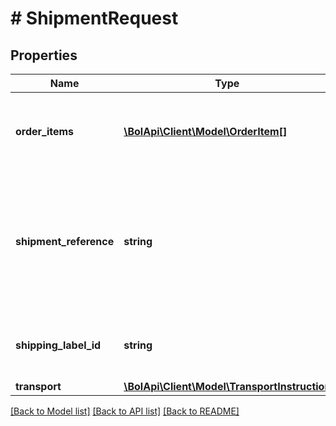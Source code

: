 # # ShipmentRequest

## Properties

Name | Type | Description | Notes
------------ | ------------- | ------------- | -------------
**order_items** | [**\BolApi\Client\Model\OrderItem[]**](OrderItem.md) | List of order items to ship. Order item id&#39;s must belong to the same order. |
**shipment_reference** | **string** | A user-defined reference that you can provide to add to the shipment. Can be used for own administration purposes. | [optional]
**shipping_label_id** | **string** | The identifier of the purchased shipping label. | [optional]
**transport** | [**\BolApi\Client\Model\TransportInstruction**](TransportInstruction.md) |  | [optional]

[[Back to Model list]](../../README.md#models) [[Back to API list]](../../README.md#endpoints) [[Back to README]](../../README.md)
